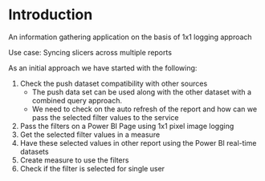 # **Introduction**

An information gathering application on the basis of 1x1 logging approach

Use case: Syncing slicers across multiple reports

As an initial approach we have started with the following:

1. Check the push dataset compatibility with other sources
   * The push data set can be used along with the other dataset with a combined query approach.
   * We need to check on the auto refresh of the report and how can we pass the selected filter values to the service  
2. Pass the filters on a Power BI Page using 1x1 pixel image logging
3. Get the selected filter values in a measure
4. Have these selected values in other report using the Power BI real-time datasets
5. Create measure to use the filters
6. Check if the filter is selected for single user
